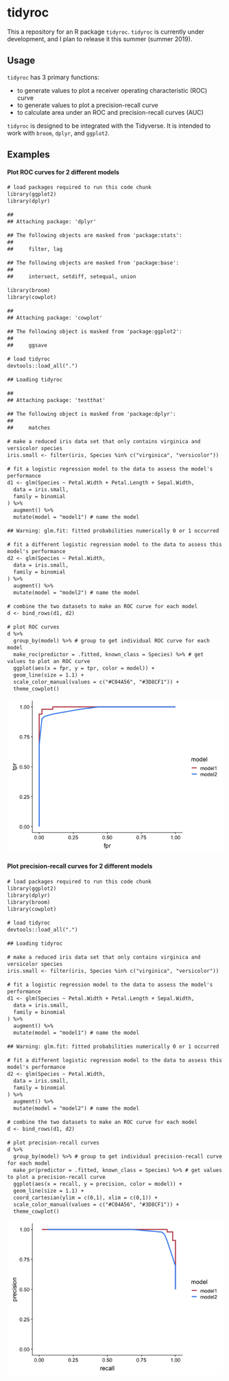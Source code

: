 tidyroc
=======

This a repository for an R package `tidyroc`. `tidyroc` is currently
under development, and I plan to release it this summer (summer 2019).

Usage
-----

`tidyroc` has 3 primary functions:

-   to generate values to plot a receiver operating characteristic (ROC)
    curve  
-   to generate values to plot a precision-recall curve  
-   to calculate area under an ROC and precision-recall curves (AUC)

`tidyroc` is designed to be integrated with the Tidyverse. It is
intended to work with `broom`, `dplyr`, and `ggplot2`.

Examples
--------

#### Plot ROC curves for 2 different models

    # load packages required to run this code chunk
    library(ggplot2)
    library(dplyr)

    ## 
    ## Attaching package: 'dplyr'

    ## The following objects are masked from 'package:stats':
    ## 
    ##     filter, lag

    ## The following objects are masked from 'package:base':
    ## 
    ##     intersect, setdiff, setequal, union

    library(broom)
    library(cowplot)

    ## 
    ## Attaching package: 'cowplot'

    ## The following object is masked from 'package:ggplot2':
    ## 
    ##     ggsave

    # load tidyroc
    devtools::load_all(".")

    ## Loading tidyroc

    ## 
    ## Attaching package: 'testthat'

    ## The following object is masked from 'package:dplyr':
    ## 
    ##     matches

    # make a reduced iris data set that only contains virginica and versicolor species
    iris.small <- filter(iris, Species %in% c("virginica", "versicolor"))

    # fit a logistic regression model to the data to assess the model's performance
    d1 <- glm(Species ~ Petal.Width + Petal.Length + Sepal.Width,
      data = iris.small,
      family = binomial
    ) %>%
      augment() %>%
      mutate(model = "model1") # name the model

    ## Warning: glm.fit: fitted probabilities numerically 0 or 1 occurred

    # fit a different logistic regression model to the data to assess this model's performance
    d2 <- glm(Species ~ Petal.Width,
      data = iris.small,
      family = binomial
    ) %>%
      augment() %>%
      mutate(model = "model2") # name the model

    # combine the two datasets to make an ROC curve for each model
    d <- bind_rows(d1, d2)

    # plot ROC curves
    d %>%
      group_by(model) %>% # group to get individual ROC curve for each model
      make_roc(predictor = .fitted, known_class = Species) %>% # get values to plot an ROC curve
      ggplot(aes(x = fpr, y = tpr, color = model)) +
      geom_line(size = 1.1) +
      scale_color_manual(values = c("#C04A56", "#3D8CF1")) +
      theme_cowplot()

![](README_files/figure-markdown_strict/unnamed-chunk-1-1.png)

#### Plot precision-recall curves for 2 different models

    # load packages required to run this code chunk
    library(ggplot2)
    library(dplyr)
    library(broom)
    library(cowplot)

    # load tidyroc
    devtools::load_all(".")

    ## Loading tidyroc

    # make a reduced iris data set that only contains virginica and versicolor species
    iris.small <- filter(iris, Species %in% c("virginica", "versicolor"))

    # fit a logistic regression model to the data to assess the model's performance
    d1 <- glm(Species ~ Petal.Width + Petal.Length + Sepal.Width,
      data = iris.small,
      family = binomial
    ) %>%
      augment() %>%
      mutate(model = "model1") # name the model

    ## Warning: glm.fit: fitted probabilities numerically 0 or 1 occurred

    # fit a different logistic regression model to the data to assess this model's performance
    d2 <- glm(Species ~ Petal.Width,
      data = iris.small,
      family = binomial
    ) %>%
      augment() %>%
      mutate(model = "model2") # name the model

    # combine the two datasets to make an ROC curve for each model
    d <- bind_rows(d1, d2)

    # plot precision-recall curves
    d %>%
      group_by(model) %>% # group to get individual precision-recall curve for each model
      make_pr(predictor = .fitted, known_class = Species) %>% # get values to plot a precision-recall curve
      ggplot(aes(x = recall, y = precision, color = model)) +
      geom_line(size = 1.1) +
      coord_cartesian(ylim = c(0,1), xlim = c(0,1)) +
      scale_color_manual(values = c("#C04A56", "#3D8CF1")) +
      theme_cowplot()

![](README_files/figure-markdown_strict/unnamed-chunk-2-1.png)
